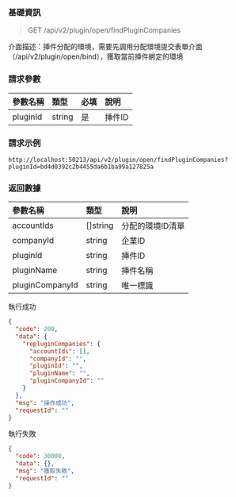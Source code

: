 ### 基礎資訊

> GET /api/v2/plugin/open/findPluginCompanies

介面描述：挿件分配的環境，需要先調用分配環境提交表單介面（/api/v2/plugin/open/bind），獲取當前挿件綁定的環境

### 請求參數

|參數名稱|類型|必填|說明|
|:----| :-- | :-- | :--- |
| pluginId | string | 是 | 挿件ID |

### 請求示例

```
http://localhost:50213/api/v2/plugin/open/findPluginCompanies?pluginId=bd4d0392c2b4455da6b1ba99a127825a
```

### 返回數據

|參數名稱|類型|說明|
|:----| :-- | :-- |
|accountIds|[]string|分配的環境ID清單|
|companyId|string|企業ID|
|pluginId|string|挿件ID|
|pluginName|string|挿件名稱|
|pluginCompanyId|string|唯一標識|

執行成功

```json
{
  "code": 200,
  "data": {
    "repluginCompanies": {
      "accountIds": [],
      "companyId": "",
      "pluginId": "",
      "pluginName": "",
      "pluginCompanyId": ""
    }
  },
  "msg": "操作成功",
  "requestId": ""
}
```

執行失敗

```json
{
  "code": 30008,
  "data": {},
  "msg": "獲取失敗",
  "requestId": ""
}
```

